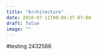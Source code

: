 ```yaml
---
title: "Architecture"
date: 2018-07-11T00:04:37-07:00
draft: false
image: ""
---
```


#testing 2432566